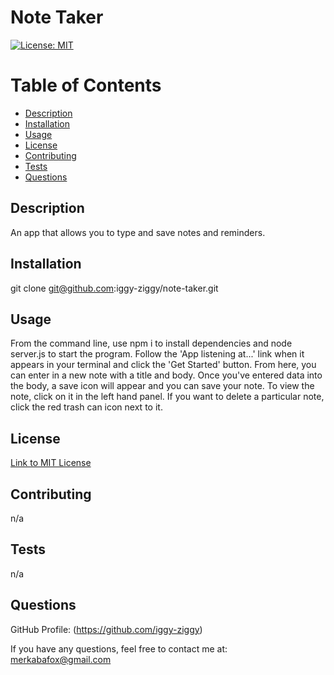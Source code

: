 # Note Taker

[![License: MIT](https://img.shields.io/badge/License-MIT-yellow.svg)](https://opensource.org/licenses/MIT)

# Table of Contents

* [Description](#description)
* [Installation](#installation)
* [Usage](#usage)
* [License](#license)
* [Contributing](#contributing)
* [Tests](#tests)
* [Questions](#questions)

## Description

An app that allows you to type and save notes and reminders.

## Installation

git clone git@github.com:iggy-ziggy/note-taker.git

## Usage

From the command line, use npm i to install dependencies and node server.js to start the program. Follow the 'App listening at...' link when it appears in your terminal and click the 'Get Started' button. From here, you can enter in a new note with a title and body. Once you've entered data into the body, a save icon will appear and you can save your note. To view the note, click on it in the left hand panel. If you want to delete a particular note, click the red trash can icon next to it.

## License
[Link to MIT License](https://opensource.org/licenses/MIT)

## Contributing

n/a

## Tests

n/a

## Questions

GitHub Profile: (https://github.com/iggy-ziggy)

If you have any questions, feel free to contact me at:
merkabafox@gmail.com
